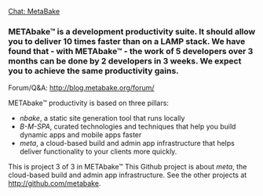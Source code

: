

[Chat: MetaBake ](http://chat.metabake.org)


### METAbake&trade; is a development productivity suite. It should allow you to deliver 10 times faster than on a LAMP stack. We have found that - with METAbake&trade; - the work of 5 developers over 3 months can be done by 2 developers in 3 weeks. We expect you to achieve the same productivity gains.


Forum/Q&A: http://blog.metabake.org/forum/

METAbake&trade; productivity is based on three pillars:
- _nbake_, a static site generation tool that runs locally
- _B-M-SPA_, curated technologies and techniques that help you build dynamic apps and mobile apps faster
- _meta_, a cloud-based build and admin app infrastructure that helps deliver functionality to your clients more quickly.

This is project 3 of 3 in METAbake&trade; This Github project is about _meta_, the cloud-based build and admin app infrastructure. See the other projects at http://github.com/metabake.

